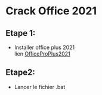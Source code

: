 # Crack Office 2021

## Etape 1:
- Installer office plus 2021<br>
lien [OfficeProPlus2021](http://officecdn.microsoft.com.edgesuite.net/db/492350F6-3A01-4F97-B9C0-C7C6DDF67D60/media/fr-fr/ProPlus2021Retail.img)

## Etape2:
- Lancer le fichier .bat
